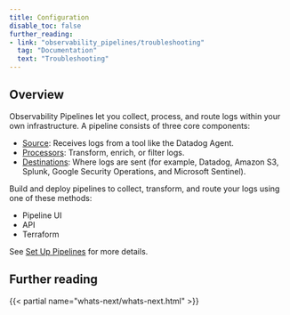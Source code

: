 ```yaml
---
title: Configuration
disable_toc: false
further_reading:
- link: "observability_pipelines/troubleshooting"
  tag: "Documentation"
  text: "Troubleshooting"
---
```


## Overview

Observability Pipelines let you collect, process, and route logs within your own infrastructure. A pipeline consists of three core components:

- [Source][1]: Receives logs from a tool like the Datadog Agent.
- [Processors][2]: Transform, enrich, or filter logs.
- [Destinations][3]: Where logs are sent (for example, Datadog, Amazon S3, Splunk, Google Security Operations, and Microsoft Sentinel).

Build and deploy pipelines to collect, transform, and route your logs using one of these methods:
 - Pipeline UI
 - API
 - Terraform

 See [Set Up Pipelines][4] for more details.

 ## Further reading

 {{< partial name="whats-next/whats-next.html" >}}

[1]: /observability_pipelines/configuration/sources/
[2]: /observability_pipelines/configuration/processors/
[3]: /observability_pipelines/configuration/destinations/
[4]: /observability_pipelines/configuration/set_up_pipelines/